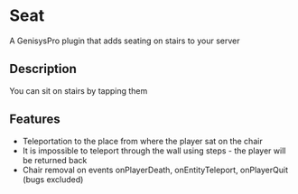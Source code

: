 # Seat
A GenisysPro plugin that adds seating on stairs to your server

## Description
You can sit on stairs by tapping them

## Features
* Teleportation to the place from where the player sat on the chair
* It is impossible to teleport through the wall using steps - the player will be returned back
* Chair removal on events onPlayerDeath, onEntityTeleport, onPlayerQuit (bugs excluded)
